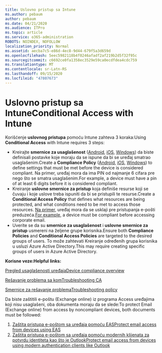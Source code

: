 ```yaml
---
title: Uslovno pristup sa Intune
ms.author: pebaum
author: pebaum
ms.date: 04/21/2020
ms.audience: ITPro
ms.topic: article
ms.service: o365-administration
ROBOTS: NOINDEX, NOFOLLOW
localization_priority: Normal
ms.assetid: aecba7c5-e86d-4ec8-9d44-679f5a3d659d
ms.openlocfilehash: 5eec5982118b4f0246afadf2af219b2d5f32f95c
ms.sourcegitcommit: c6692ce0fa1358ec3529e59ca0ecdfdea4cdc759
ms.translationtype: MT
ms.contentlocale: sr-Latn-RS
ms.lasthandoff: 09/15/2020
ms.locfileid: "47807673"
---
```

# <a name="conditional-access-with-intune"></a><span data-ttu-id="a9686-102">Uslovno pristup sa Intune</span><span class="sxs-lookup"><span data-stu-id="a9686-102">Conditional Access with Intune</span></span>

<span data-ttu-id="a9686-103">Korišćenje  **uslovnog pristupa**  pomoću Intune zahteva 3 koraka:</span><span class="sxs-lookup"><span data-stu-id="a9686-103">Using  **Conditional Access**  with Intune requires 3 steps:</span></span>

- <span data-ttu-id="a9686-104">Kreirajte  **smernice za usaglašenost**  ([Android](https://docs.microsoft.com/intune/compliance-policy-create-android),  [iOS](https://docs.microsoft.com/intune/compliance-policy-create-ios),  [Windows](https://docs.microsoft.com//intune/compliance-policy-create-windows)) da biste definisali postavke koje moraju da se ispune da bi se uređaj smatrao usaglašenim.</span><span class="sxs-lookup"><span data-stu-id="a9686-104">Create a  **Compliance Policy**  ([Android](https://docs.microsoft.com/intune/compliance-policy-create-android),  [iOS](https://docs.microsoft.com/intune/compliance-policy-create-ios),  [Windows](https://docs.microsoft.com//intune/compliance-policy-create-windows)) to define settings that must be met before the device is considered compliant.</span></span> <span data-ttu-id="a9686-105">Na primer, uređaj mora da ima PIN od najmanje 6 cifara pre nego što se smatra usaglašenim.</span><span class="sxs-lookup"><span data-stu-id="a9686-105">For example, a device must have a pin of at least 6 digits before it is considered compliant.</span></span>
- <span data-ttu-id="a9686-106">Kreiranje **uslovne smernice za pristup**  koja definiše resurse koji se čuvaju i koje uslove treba ispuniti da bi se pristupili te resurse.</span><span class="sxs-lookup"><span data-stu-id="a9686-106">Create a **Conditional Access Policy**  that defines what resources are being protected, and what conditions need to be met to access those resources.</span></span>  <span data-ttu-id="a9686-107">[Na primer,](https://docs.microsoft.com/intune/tutorial-protect-email-on-unmanaged-devices#create-conditional-access-policies)  uređaj mora da se usklaji pre pristupanja e-pošti preduzeća.</span><span class="sxs-lookup"><span data-stu-id="a9686-107">[For example,](https://docs.microsoft.com/intune/tutorial-protect-email-on-unmanaged-devices#create-conditional-access-policies)  a device must be compliant before accessing corporate email.</span></span>
- <span data-ttu-id="a9686-108">Uverite se da su **smernice za usaglašenost**  i  **uslovne smernice za pristup**  usmereni na željene grupe korisnika.</span><span class="sxs-lookup"><span data-stu-id="a9686-108">Ensure both **Compliance Policies**  and  **Conditional Access Policies**  are targeted to the desired groups of users.</span></span> <span data-ttu-id="a9686-109">To može zahtevati Kreiranje određenih grupa korisnika u usluzi Azure Active Directory.</span><span class="sxs-lookup"><span data-stu-id="a9686-109">This may require creating specific groups of users in Azure Active Directory.</span></span>

<span data-ttu-id="a9686-110">**Korisne veze:**</span><span class="sxs-lookup"><span data-stu-id="a9686-110">**Helpful links:**</span></span>

[<span data-ttu-id="a9686-111">Pregled usaglašenosti uređaja</span><span class="sxs-lookup"><span data-stu-id="a9686-111">Device compliance overview</span></span>](https://docs.microsoft.com/intune/device-compliance-get-started)

[<span data-ttu-id="a9686-112">Rešavanje problema sa kom</span><span class="sxs-lookup"><span data-stu-id="a9686-112">Troubleshooting CA</span></span>](https://docs.microsoft.com/intune/troubleshoot-conditional-access)

[<span data-ttu-id="a9686-113">Smernice za rešavanje problema</span><span class="sxs-lookup"><span data-stu-id="a9686-113">Troubleshooting policy</span></span>](https://docs.microsoft.com/intune/troubleshoot-policies-in-microsoft-intune)

<span data-ttu-id="a9686-114">Da biste zaštitili e-poštu (Exchange online) iz programa Access uređajima koji nisu usaglašeni, oba dokumenta moraju da se slede:</span><span class="sxs-lookup"><span data-stu-id="a9686-114">To protect Email (Exchange online) from access by noncompliant devices, both documents must be followed:</span></span>

1. [<span data-ttu-id="a9686-115">Zaštita pristupa e-poštom sa uređaja pomoću EAS</span><span class="sxs-lookup"><span data-stu-id="a9686-115">Protect email access from devices using EAS</span></span>](https://docs.microsoft.com/intune/tutorial-protect-email-on-unmanaged-devices)
2. [<span data-ttu-id="a9686-116">Zaštita pristupa e-poštom sa uređaja pomoću modernih klijenata za potvrdu identiteta kao što je Outlook</span><span class="sxs-lookup"><span data-stu-id="a9686-116">Protect email access from devices using modern authentication clients like Outlook</span></span>](https://docs.microsoft.com/intune/tutorial-protect-email-on-enrolled-devices)